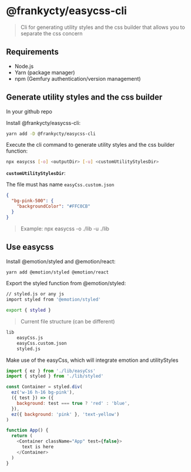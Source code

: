 # @frankycty/easycss-cli

> Cli for generating utility styles and the css builder that allows you to separate the css concern

## Requirements

- Node.js
- Yarn (package manager)
- npm (Gemfury authentication/version management)

## Generate utility styles and the css builder

In your github repo

Install @frankycty/easycss-cli:

```bash
yarn add -D @frankycty/easycss-cli
```

Execute the cli command to generate utility styles and the css builder function:

```bash
npx easycss [-o] <outputDir> [-u] <customUtilityStylesDir>
```

**`customUtilityStylesDir`**:

The file must has name `easyCss.custom.json`

```json
{
  "bg-pink-500": {
    "backgroundColor": "#FFC0CB"
  }
}
```

> Example: npx easycss -o ./lib -u ./lib

## Use easycss

Install @emotion/styled and @emotion/react:

```bash
yarn add @emotion/styled @emotion/react
```

Export the styled function from @emotion/styled:

```bash
// styled.js or any js
import styled from '@emotion/styled'

export { styled }
```

> Current file structure (can be different)

```bash
lib
    easyCss.js
    easyCss.custom.json
    styled.js
```

Make use of the easyCss, which will integrate emotion and utilityStyles

```javascript
import { ez } from './lib/easyCss'
import { styled } from './lib/styled'

const Container = styled.div(
  ez('w-16 h-16 bg-pink'),
  ({ test }) => ({
    background: test === true ? 'red' : 'blue',
  }),
  ez({ background: 'pink' }, 'text-yellow')
)

function App() {
  return (
    <Container className="App" test={false}>
      text is here
    </Container>
  )
}
```
